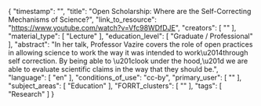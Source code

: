 {
    "timestamp": "",
    "title": "Open Scholarship: Where are the Self-Correcting Mechanisms of Science?",
    "link_to_resource": "https://www.youtube.com/watch?v=Vfc98WDfDJE",
    "creators": [
        ""
    ],
    "material_type": [
        "Lecture"
    ],
    "education_level": [
        "Graduate / Professional"
    ],
    "abstract": "In her talk, Professor Vazire covers the role of open practices in allowing science to work the way it was intended to work\u2014through self correction. By being able to \u201clook under the hood,\u201d we are able to evaluate scientific claims in the way that they should be.",
    "language": [
        "en"
    ],
    "conditions_of_use": "cc-by",
    "primary_user": [
        ""
    ],
    "subject_areas": [
        "Education"
    ],
    "FORRT_clusters": [
        ""
    ],
    "tags": [
        "Research"
    ]
}